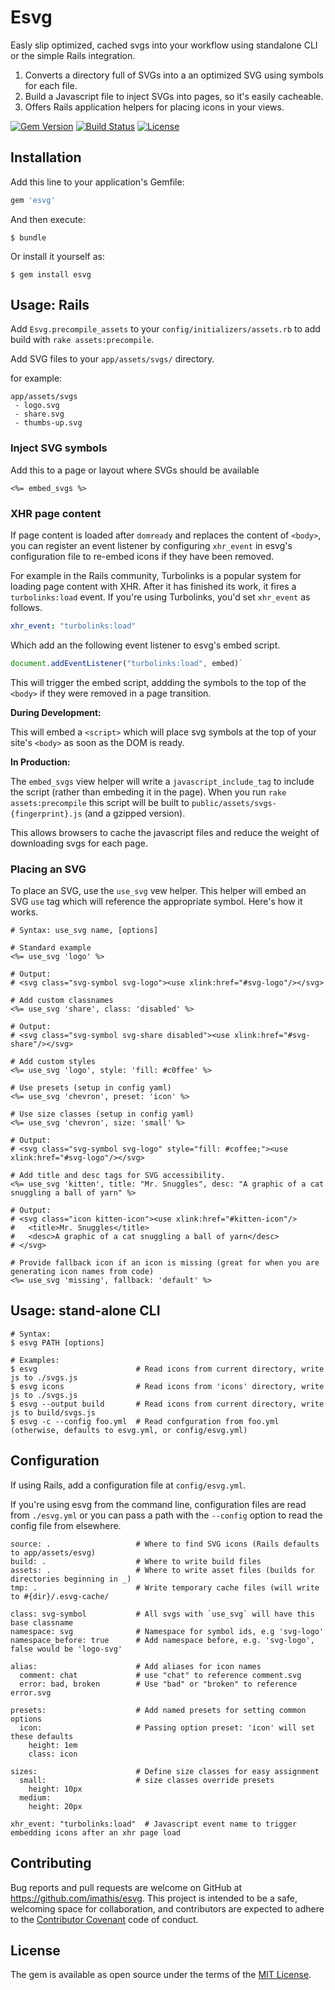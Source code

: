 # Esvg

Easly slip optimized, cached svgs into your workflow using standalone CLI or the simple Rails integration.

1. Converts a directory full of SVGs into a an optimized SVG using symbols for each file.
2. Build a Javascript file to inject SVGs into pages, so it's easily cacheable.
3. Offers Rails application helpers for placing icons in your views.

[![Gem Version](http://img.shields.io/gem/v/esvg.svg)](https://rubygems.org/gems/esvg)
[![Build Status](http://img.shields.io/travis/imathis/esvg.svg)](https://travis-ci.org/imathis/esvg)
[![License](http://img.shields.io/:license-mit-blue.svg)](http://imathis.mit-license.org)

## Installation

Add this line to your application's Gemfile:

```ruby
gem 'esvg'
```

And then execute:

    $ bundle

Or install it yourself as:

    $ gem install esvg

## Usage: Rails

Add `Esvg.precompile_assets` to your `config/initializers/assets.rb` to add build with `rake assets:precompile`.

Add SVG files to your `app/assets/svgs/` directory.

for example:

```
app/assets/svgs
 - logo.svg
 - share.svg
 - thumbs-up.svg
```

### Inject SVG symbols

Add this to a page or layout where SVGs should be available

```
<%= embed_svgs %>
```

### XHR page content

If page content is loaded after `domready` and replaces the content of `<body>`, you can register an event listener
by configuring `xhr_event` in esvg's configuration file to re-embed icons if they have been removed.

For example in the Rails community, Turbolinks is a popular system for loading page content with XHR. After it has
finished its work, it fires a `turbolinks:load` event. If you're using Turbolinks, you'd set `xhr_event` as
follows.

```yaml
xhr_event: "turbolinks:load"
```

Which add an the following event listener to esvg's embed script.

```javascript
document.addEventListener("turbolinks:load", embed)`
```

This will trigger the embed script, addding the symbols to the top of the `<body>` if they were removed in a page
transition.

**During Development:**

This will embed a `<script>` which will place svg symbols at the top of your site's `<body>` as soon as the DOM is ready.

**In Production:**

The `embed_svgs` view helper will write a `javascript_include_tag` to include the script (rather than embeding it in the page).
When you run `rake assets:precompile` this script will be built to `public/assets/svgs-{fingerprint}.js` (and a gzipped version).

This allows browsers to cache the javascript files and reduce the weight of downloading svgs for each page.

### Placing an SVG

To place an SVG, use the `use_svg` vew helper. This helper will embed an SVG `use` tag which will reference the appropriate symbol. Here's how it works.

```
# Syntax: use_svg name, [options]

# Standard example
<%= use_svg 'logo' %>

# Output:
# <svg class="svg-symbol svg-logo"><use xlink:href="#svg-logo"/></svg>

# Add custom classnames
<%= use_svg 'share', class: 'disabled' %>

# Output: 
# <svg class="svg-symbol svg-share disabled"><use xlink:href="#svg-share"/></svg>

# Add custom styles
<%= use_svg 'logo', style: 'fill: #c0ffee' %>

# Use presets (setup in config yaml)
<%= use_svg 'chevron', preset: 'icon' %>

# Use size classes (setup in config yaml)
<%= use_svg 'chevron', size: 'small' %>

# Output: 
# <svg class="svg-symbol svg-logo" style="fill: #coffee;"><use xlink:href="#svg-logo"/></svg>

# Add title and desc tags for SVG accessibility.
<%= use_svg 'kitten', title: "Mr. Snuggles", desc: "A graphic of a cat snuggling a ball of yarn" %>

# Output: 
# <svg class="icon kitten-icon"><use xlink:href="#kitten-icon"/>
#   <title>Mr. Snuggles</title>
#   <desc>A graphic of a cat snuggling a ball of yarn</desc>
# </svg>

# Provide fallback icon if an icon is missing (great for when you are generating icon names from code)
<%= use_svg 'missing', fallback: 'default' %>

```

## Usage: stand-alone CLI

```
# Syntax:
$ esvg PATH [options]

# Examples:
$ esvg                      # Read icons from current directory, write js to ./svgs.js
$ esvg icons                # Read icons from 'icons' directory, write js to ./svgs.js
$ esvg --output build       # Read icons from current directory, write js to build/svgs.js
$ esvg -c --config foo.yml  # Read confguration from foo.yml (otherwise, defaults to esvg.yml, or config/esvg.yml)
```

## Configuration

If using Rails, add a configuration file at `config/esvg.yml`.

If you're using esvg from the command line, configuration files are read from `./esvg.yml` or you can pass a path with the `--config` option to read the config file from elsewhere.

```
source: .                   # Where to find SVG icons (Rails defaults to app/assets/esvg)
build: .                    # Where to write build files
assets: .                   # Where to write asset files (builds for directories beginning in _)
tmp: .                      # Write temporary cache files (will write to #{dir}/.esvg-cache/

class: svg-symbol           # All svgs with `use_svg` will have this base classname
namespace: svg              # Namespace for symbol ids, e.g 'svg-logo'
namespace_before: true      # Add namespace before, e.g. 'svg-logo', false would be 'logo-svg'

alias:                      # Add aliases for icon names
  comment: chat             # use "chat" to reference comment.svg
  error: bad, broken        # Use "bad" or "broken" to reference error.svg

presets:                    # Add named presets for setting common options
  icon:                     # Passing option preset: 'icon' will set these defaults
    height: 1em
    class: icon

sizes:                      # Define size classes for easy assignment
  small:                    # size classes override presets
    height: 10px
  medium:
    height: 20px

xhr_event: "turbolinks:load"  # Javascript event name to trigger embedding icons after an xhr page load
```

## Contributing

Bug reports and pull requests are welcome on GitHub at https://github.com/imathis/esvg. This project is intended to be a safe, welcoming space for collaboration, and contributors are expected to adhere to the [Contributor Covenant](contributor-covenant.org) code of conduct.

## License

The gem is available as open source under the terms of the [MIT License](http://opensource.org/licenses/MIT).

